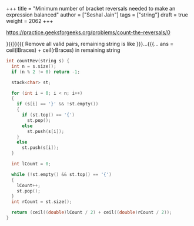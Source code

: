 +++
title = "Minimum number of bracket reversals needed to make an expression balanced"
author = ["Seshal Jain"]
tags = ["string"]
draft = true
weight = 2062
+++

<https://practice.geeksforgeeks.org/problems/count-the-reversals/0>

}{{}}{{{
Remove all valid pairs, remaining string is like }}}...{{{...
ans = ceil(lBraces) + ceil(rBraces) in remaining string

```cpp
int countRev(string s) {
  int n = s.size();
  if (n % 2 != 0) return -1;

  stack<char> st;

  for (int i = 0; i < n; i++)
  {
    if (s[i] == '}' && !st.empty())
    {
      if (st.top() == '{')
        st.pop();
      else
        st.push(s[i]);
    }
    else
      st.push(s[i]);
  }

  int lCount = 0;

  while (!st.empty() && st.top() == '{')
  {
    lCount++;
    st.pop();
  }
  int rCount = st.size();

  return (ceil((double)lCount / 2) + ceil((double)rCount / 2));
}
```
